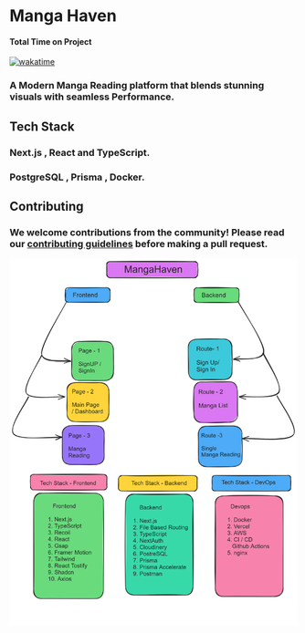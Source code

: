 # Manga Haven

#### Total Time on Project

[![wakatime](https://wakatime.com/badge/user/c34e365f-01c3-4480-a437-d477dc0aa67b/project/b9af7a61-33e3-4ee1-92f5-fc35bab59695.svg)](https://wakatime.com/badge/user/c34e365f-01c3-4480-a437-d477dc0aa67b/project/b9af7a61-33e3-4ee1-92f5-fc35bab59695)

### A Modern Manga Reading platform that blends stunning visuals with seamless Performance.

## Tech Stack

### Next.js , React and TypeScript.

### PostgreSQL , Prisma , Docker.

## Contributing

### We welcome contributions from the community! Please read our [contributing guidelines](CONTRIBUTING.md) before making a pull request.

![map](https://github.com/AshutoshDM1/MangaHaven/blob/main/github%20assests/Manga%20Haven%20Map.png)
